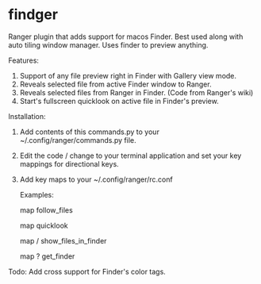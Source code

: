 # findger
Ranger plugin that adds support for macos Finder. Best used along with auto tiling window manager. Uses finder to preview anything.

Features:

  1. Support of any file preview right in Finder with Gallery view mode.
  2. Reveals selected file from active Finder window to Ranger.
  3. Reveals selected files from Ranger in Finder. (Code from Ranger's wiki)
  4. Start's fullscreen quicklook on active file in Finder's preview.

Installation:

  1. Add contents of this commands.py to your ~/.config/ranger/commands.py file.
  2. Edit the code / change to your terminal application and set your key mappings for directional keys.
  3. Add key maps to your ~/.config/ranger/rc.conf
      
      Examples:
      
      map <Space> follow_files
      
      map <Alt><Space> quicklook
      
      map <alt>/  show_files_in_finder
      
      map <alt>?  get_finder
      

Todo: Add cross support for Finder's color tags.

